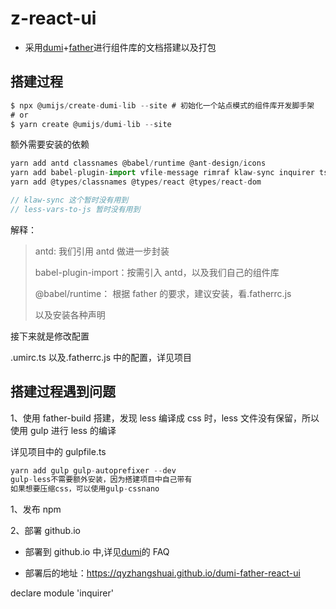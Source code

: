 # z-react-ui

- 采用[dumi](https://d.umijs.org/zh-CN)+[father](https://github.com/umijs/father)进行组件库的文档搭建以及打包

## 搭建过程

```js
$ npx @umijs/create-dumi-lib --site # 初始化一个站点模式的组件库开发脚手架
# or
$ yarn create @umijs/dumi-lib --site
```

额外需要安装的依赖

```js
yarn add antd classnames @babel/runtime @ant-design/icons
yarn add babel-plugin-import vfile-message rimraf klaw-sync inquirer ts-node semver --dev
yarn add @types/classnames @types/react @types/react-dom

// klaw-sync 这个暂时没有用到
// less-vars-to-js 暂时没有用到

```

解释：

> antd: 我们引用 antd 做进一步封装
>
> babel-plugin-import：按需引入 antd，以及我们自己的组件库
>
> @babel/runtime： 根据 father 的要求，建议安装，看.fatherrc.js
>
> 以及安装各种声明

接下来就是修改配置

.umirc.ts 以及.fatherrc.js 中的配置，详见项目

## 搭建过程遇到问题

1、使用 father-build 搭建，发现 less 编译成 css 时，less 文件没有保留，所以使用 gulp 进行 less 的编译

详见项目中的 gulpfile.ts

```js
yarn add gulp gulp-autoprefixer --dev
gulp-less不需要额外安装，因为搭建项目中自己带有
如果想要压缩css，可以使用gulp-cssnano
```

1、发布 npm

2、部署 github.io

- 部署到 github.io 中,详见[dumi](https://d.umijs.org/zh-CN/guide/faq)的 FAQ

- 部署后的地址：https://qyzhangshuai.github.io/dumi-father-react-ui

declare module 'inquirer'
